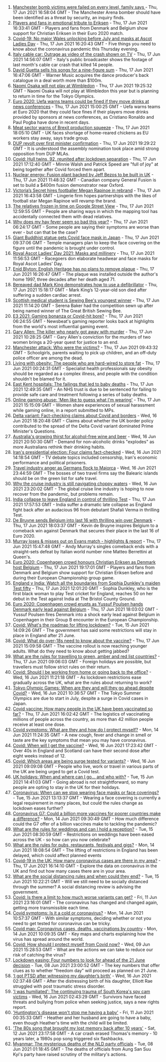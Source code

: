 1. [Manchester bomb victims were failed on every level, family says ](https://www.bbc.co.uk/news/uk-england-manchester-57511079) - Thu, 17 Jun 2021 16:58:04 GMT - The Manchester Arena bomber should have been identified as a threat by security, an inquiry finds.
2. [Players and fans in emotional tribute to Eriksen](https://www.bbc.co.uk/sport/football/57516321) - Thu, 17 Jun 2021 16:33:41 GMT - Players and fans from Denmark and Belgium show support for Christian Eriksen in their Euro 2020 match.
3. [Covid-19: No major Wales unlocking before July and masks at Ascot Ladies Day](https://www.bbc.co.uk/news/uk-57516085) - Thu, 17 Jun 2021 16:20:43 GMT - Five things you need to know about the coronavirus pandemic this Thursday evening.
4. [Italy cable car: Outrage as video of the crash shown on TV](https://www.bbc.co.uk/news/world-europe-57510661) - Thu, 17 Jun 2021 14:56:07 GMT - Italy's public broadcaster shows the footage of last month's cable car crash that killed 14 people.
5. [David Guetta sells his songs for a nine-figure sum](https://www.bbc.co.uk/news/entertainment-arts-57518573) - Thu, 17 Jun 2021 16:47:06 GMT - Warner Music acquires the dance producer's back catalogue in a deal worth more than $100m.
6. [Naomi Osaka will not play at Wimbledon](https://www.bbc.co.uk/sport/tennis/57518628) - Thu, 17 Jun 2021 19:25:32 GMT - Naomi Osaka will not play at Wimbledon this year but is planning to return in time for the Tokyo Olympics.
7. [Euro 2020: Uefa warns teams could be fined if they move drinks at news conferences](https://www.bbc.co.uk/sport/football/57517337) - Thu, 17 Jun 2021 15:00:25 GMT - Uefa warns teams at Euro 2020 that they could face fines if their players move drinks provided by sponsors at news conferences, as Cristiano Ronaldo and Paul Pogba have done in recent days.
8. [Meat sector warns of Brexit production squeeze](https://www.bbc.co.uk/news/business-57512243) - Thu, 17 Jun 2021 18:05:10 GMT - UK faces shortage of home-reared chickens as EU workers stay away, says trade group.
9. [DUP revolt over first minister confirmation](https://www.bbc.co.uk/news/uk-northern-ireland-57507176) - Thu, 17 Jun 2021 19:29:22 GMT - It is understood the assembly nomination took place amid strong opposition from DUP MLAs.
10. [Covid: Hull twins, 92, reunited after lockdown separation](https://www.bbc.co.uk/news/uk-england-humber-57513591) - Thu, 17 Jun 2021 17:12:40 GMT - Minnie Walsh and Patrick Speed are "full of joy" at being together after Covid forced them apart.
11. [Nuclear energy: Fusion plant backed by Jeff Bezos to be built in UK](https://www.bbc.co.uk/news/science-environment-57512229) - Thu, 17 Jun 2021 11:48:32 GMT - Canadian company General Fusion is set to build a $400m fusion demonstrator near Oxford.
12. [Victoria’s Secret hires footballer Megan Rapinoe in rebrand](https://www.bbc.co.uk/news/business-57508848) - Thu, 17 Jun 2021 16:43:58 GMT - Lingerie firm hopes partnerships with the likes of football star Megan Rapinoe will revamp the brand.
13. [The relatives frozen in time on Google Street View](https://www.bbc.co.uk/news/technology-57511055) - Thu, 17 Jun 2021 12:59:55 GMT - People are sharing ways in which the mapping tool has accidentally connected them with dead relatives.
14. [Why does my hay fever seem so bad this year?](https://www.bbc.co.uk/news/newsbeat-57484580) - Thu, 17 Jun 2021 06:24:17 GMT - Some people are saying their symptoms are worse than ever - but can that be the case?
15. [Giant Buddhist statue gets Covid face mask in Japan](https://www.bbc.co.uk/news/world-asia-57511335) - Thu, 17 Jun 2021 09:37:06 GMT - Temple managers plan to keep the face covering on the figure until the pandemic is brought under control.
16. [Royal Ascot Ladies' Day 2021: Masks and millinery](https://www.bbc.co.uk/news/uk-england-berkshire-57509749) - Thu, 17 Jun 2021 11:56:53 GMT - Racegoers don elaborate headwear and face masks for Royal Ascot Ladies' Day.
17. [Enid Blyton: English Heritage has no plans to remove plaque](https://www.bbc.co.uk/news/uk-england-london-57517254) - Thu, 17 Jun 2021 16:26:47 GMT - The plaque was installed outside the author's home 1997, three decades after her death aged 71.
18. [Bereaved dad Mark King demonstrates how to use a defibrillator](https://www.bbc.co.uk/news/uk-57511339) - Thu, 17 Jun 2021 15:18:17 GMT - Mark King’s 12-year-old son died after suffering a sudden cardiac arrest.
19. [Scottish medical student is Sewing Bee's youngest winner](https://www.bbc.co.uk/news/uk-scotland-glasgow-west-57505318) - Thu, 17 Jun 2021 11:14:20 GMT - Serena Baker had the competition sewn up after being named winner of The Great British Sewing Bee.
20. [E3 2021: Gaming bonanza or Covid-hit bore?](https://www.bbc.co.uk/news/newsbeat-57503143) - Thu, 17 Jun 2021 06:24:55 GMT - Newsbeat's gaming reporter looks back at highlights from the world's most influential gaming event.
21. [Gary Allen: The killer who nearly got away with murder](https://www.bbc.co.uk/news/uk-england-57331321) - Thu, 17 Jun 2021 10:28:25 GMT - Gary Allen's conviction for the murders of two women brings a 20-year quest for justice to an end.
22. [Manchester attack: Who were the victims?](https://www.bbc.co.uk/news/uk-40012738) - Thu, 17 Jun 2021 09:43:32 GMT - Schoolgirls, parents waiting to pick up children, and an off-duty police officer are among the dead.
23. [Living with obesity: The people who are hard-wired to store fat](https://www.bbc.co.uk/news/uk-57419041) - Thu, 17 Jun 2021 00:24:31 GMT - Specialist health professionals say obesity should be regarded as a complex illness, and people with the condition shouldn't be blamed for it.
24. [East Kent hospitals: The failings that led to baby deaths](https://www.bbc.co.uk/news/uk-57497935) - Thu, 17 Jun 2021 12:49:35 GMT - An NHS trust is due to be sentenced for failing to provide safe care and treatment following a series of baby deaths.
25. [Online gaming abuse: 'Men like to guess what I'm wearing'](https://www.bbc.co.uk/news/newsbeat-57511089) - Thu, 17 Jun 2021 15:15:09 GMT - Women share experiences of sexual harassment while gaming online, in a report submitted to MPs.
26. [Delta variant: Fact-checking claims about Covid and borders](https://www.bbc.co.uk/news/57500637) - Wed, 16 Jun 2021 18:20:48 GMT - Claims about whether the UK border policy contributed to the spread of the Delta Covid variant dominated Prime Minister's Questions.
27. [Australia's growing thirst for alcohol-free wine and beer](https://www.bbc.co.uk/news/world-australia-57408829) - Wed, 16 Jun 2021 20:50:30 GMT - Demand for non-alcoholic drinks "explodes" as more Australians rethink their drinking habits.
28. [Iran's presidential election: Four claims fact-checked](https://www.bbc.co.uk/news/57485108) - Wed, 16 Jun 2021 14:18:54 GMT - TV debate topics included censorship, Iran's economic performance and political prisoners.
29. [Travel industry anger as Germans flock to Majorca](https://www.bbc.co.uk/news/business-57504082) - Wed, 16 Jun 2021 23:44:59 GMT - The bosses of two travel firms say the Balearic islands should be on the green list for safe travel.
30. [Why the cruise industry is still navigating choppy waters](https://www.bbc.co.uk/news/business-57482017) - Wed, 16 Jun 2021 23:20:02 GMT - The global cruise line industry is hoping to now recover from the pandemic, but problems remain.
31. [India collapse to leave England in control of thrilling Test](https://www.bbc.co.uk/sport/cricket/57516254) - Thu, 17 Jun 2021 17:57:53 GMT - India suffer a dramatic late collapse as England fight back after an audacious 96 from debutant Shafali Verma in thrilling Test.
32. [De Bruyne sends Belgium into last 16 with thrilling win over Denmark](https://www.bbc.co.uk/sport/football/51197575) - Thu, 17 Jun 2021 18:03:37 GMT - Kevin de Bruyne inspires Belgium to a comeback win against Denmark that secures their place in the last 16 of Euro 2020.
33. [Murray loses & misses out on Evans match - highlights & report](https://www.bbc.co.uk/sport/tennis/57515622) - Thu, 17 Jun 2021 15:47:48 GMT - Andy Murray's singles comeback ends with a straight-sets defeat by Italian world number nine Matteo Berrettini at Queen's.
34. [Euro 2020: Copenhagen crowd honours Christian Eriksen as Denmark host Belgium](https://www.bbc.co.uk/sport/av/football/57518496) - Thu, 17 Jun 2021 19:17:01 GMT - Players and fans from Denmark and Belgium show support for Christian Eriksen before and during their European Championship group game.
35. [England v India: Watch all the boundaries from Sophia Dunkley's maiden Test fifty](https://www.bbc.co.uk/sport/av/cricket/57514576) - Thu, 17 Jun 2021 12:01:20 GMT - Sophia Dunkley, who is the first black woman to play Test cricket for England, reaches 50 on her debut in the Test against India at The Bristol County Ground.
36. [Euro 2020: Copenhagen crowd erupts as Yussuf Poulsen hands Denmark early lead against Belgium](https://www.bbc.co.uk/sport/av/football/57520231) - Thu, 17 Jun 2021 18:03:02 GMT - Yussuf Poulsen fires Denmark into a shock early lead against Belgium in Copenhagen in their Group B encounter in the European Championship.
37. [Covid: What's the roadmap for lifting lockdown?](https://www.bbc.co.uk/news/explainers-52530518) - Tue, 15 Jun 2021 14:09:26 GMT - The government has said some restrictions will stay in place in England after 21 June.
38. [Covid: What do over-18s need to know about the vaccine?](https://www.bbc.co.uk/news/health-57273875) - Thu, 17 Jun 2021 15:09:58 GMT - The vaccine rollout is now reaching younger adults. What do they need to know about getting jabbed?
39. [What are the rules for travelling to green, amber and red list countries?](https://www.bbc.co.uk/news/explainers-52544307) - Thu, 17 Jun 2021 09:06:03 GMT - Foreign holidays are possible, but travellers must follow strict rules on their return.
40. [Covid: Should I be working from home or going back to the office?](https://www.bbc.co.uk/news/business-52567567) - Wed, 16 Jun 2021 11:21:18 GMT - As lockdown restrictions ease gradually across the UK, what are the rules about returning to work?
41. [Tokyo Olympic Games: When are they and will they go ahead despite Covid?](https://www.bbc.co.uk/news/world-asia-57240044) - Wed, 16 Jun 2021 10:36:57 GMT - The Tokyo Summer Olympics are due to start in July, despite a surge in Covid cases in Japan.
42. [Covid vaccine: How many people in the UK have been vaccinated so far?](https://www.bbc.co.uk/news/health-55274833) - Thu, 17 Jun 2021 16:02:42 GMT - The logistics of vaccinating millions of people across the country, as more than 42 million people receive at least one dose.
43. [Covid symptoms: What are they and how do I protect myself?](https://www.bbc.co.uk/news/health-51048366) - Mon, 14 Jun 2021 11:24:35 GMT - A new cough, fever and change in smell or taste are the key symptoms that mean you may have coronavirus.
44. [Covid: When will I get the vaccine?](https://www.bbc.co.uk/news/health-55045639) - Wed, 16 Jun 2021 17:23:42 GMT - Over 40s in England and Scotland can have their second dose after eight weeks instead of 12.
45. [Covid: Which areas are being surge tested for variants?](https://www.bbc.co.uk/news/explainers-54872039) - Wed, 16 Jun 2021 09:09:08 GMT - People who live, work or travel in various parts of the UK are being urged to get a Covid test.
46. [UK holidays: When and where can I go... and who with?](https://www.bbc.co.uk/news/explainers-52646738) - Tue, 15 Jun 2021 14:41:03 GMT - Going abroad is not straightforward, so many people are opting to stay in the UK for their holidays.
47. [Coronavirus: When can we stop wearing face masks or face coverings?](https://www.bbc.co.uk/news/health-51205344) - Tue, 15 Jun 2021 13:13:37 GMT - Wearing a face covering is currently a legal requirement in many places, but could the rules change as lockdown eases further?
48. [Coronavirus G7: Could a billion more vaccines for poorer countries make a difference?](https://www.bbc.co.uk/news/57427877) - Mon, 14 Jun 2021 09:30:49 GMT - How much difference could the G7 offer of a billion vaccines make to tackling the pandemic?
49. [What are the rules for weddings and can I hold a reception?](https://www.bbc.co.uk/news/explainers-52811509) - Tue, 15 Jun 2021 08:30:59 GMT - Restrictions on weddings have been eased across the UK - so how can you now celebrate?
50. [What are the rules for pubs, restaurants, festivals and gigs?](https://www.bbc.co.uk/news/business-52977388) - Mon, 14 Jun 2021 18:08:54 GMT - The lifting of restrictions in England has been delayed, which could affect planned events
51. [Covid-19 in the UK: How many coronavirus cases are there in my area?](https://www.bbc.co.uk/news/uk-51768274) - Thu, 17 Jun 2021 16:14:10 GMT - Explore the data on coronavirus in the UK and find out how many cases there are in your area.
52. [What are the social distancing rules and when could they end?](https://www.bbc.co.uk/news/uk-51506729) - Tue, 15 Jun 2021 10:22:21 GMT - Will we still need to be socially distanced through the summer? A social distancing review is advising the government.
53. [Covid: Is there a limit to how much worse variants can get?](https://www.bbc.co.uk/news/health-57431420) - Fri, 11 Jun 2021 23:16:01 GMT - The coronavirus has changed and changed again, getting more transmissible each time.
54. [Covid symptoms: Is it a cold or coronavirus?](https://www.bbc.co.uk/news/health-54145299) - Mon, 14 Jun 2021 10:57:37 GMT - With similar symptoms, deciding whether or not you need to get tested for coronavirus can be tricky.
55. [Covid map: Coronavirus cases, deaths, vaccinations by country](https://www.bbc.co.uk/news/world-51235105) - Mon, 14 Jun 2021 10:09:35 GMT - Key maps and charts explaining how the virus has spread around the world.
56. [Covid: How should I protect myself from Covid now?](https://www.bbc.co.uk/news/health-57087517) - Wed, 09 Jun 2021 15:28:53 GMT - What are the actions we can take to reduce our risk of catching the virus?
57. [Lockdown easing: Four numbers to look for ahead of the 21 June decision](https://www.bbc.co.uk/news/57403888) - Tue, 08 Jun 2021 23:00:52 GMT - The key numbers that offer clues as to whether "freedom day" will proceed as planned on 21 June.
58. [‘I got PTSD after witnessing my daughter’s birth’](https://www.bbc.co.uk/news/stories-57442294) - Wed, 16 Jun 2021 02:37:48 GMT - After the distressing birth of his daughter, Elliott Rae struggled with post traumatic stress disorder.
59. ['I was humiliated': The continuing trauma of South Korea's spy cam victims](https://www.bbc.co.uk/news/world-asia-57493020) - Wed, 16 Jun 2021 02:43:29 GMT - Survivors have faced threats and bullying from police when seeking justice, says a new rights report.
60. ['Huntington's disease won't stop me having a baby'](https://www.bbc.co.uk/news/stories-57430859) - Fri, 11 Jun 2021 00:35:33 GMT - Heather and her husband are going to have a baby, even though Heather's time with the child will be limited.
61. ['The 80s song that brought my lost memory back after 10 years'](https://www.bbc.co.uk/news/disability-50478524) - Sat, 12 Jun 2021 23:17:58 GMT - A car crash erased Thomas's memory - 10 years later, a 1980s pop song triggered six flashbacks.
62. [Myanmar: The mysterious deaths of the NLD party officials](https://www.bbc.co.uk/news/world-asia-57380237) - Tue, 08 Jun 2021 01:18:45 GMT - The deaths of officials from Aung San Suu Kyi's party have raised scrutiny of the military's actions.

